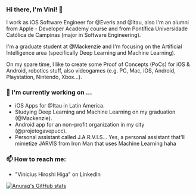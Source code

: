 ### Hi there, I'm Vini! 👋

I work as iOS Software Engineer for @Everis and @Itau, also I'm an alumni from Apple - Developer Academy course and from Pontífica Universidade Católica de Campinas (major in Software Engineering).

I'm a graduate student at @Mackenzie and I'm focusing on the Artificial Intelligence area (specifically Deep Learning and Machine Learning).

On my spare time, I like to create some Proof of Concepts (PoCs) for iOS & Android, robotics stuff, also videogames (e.g. PC, Mac, iOS, Android, Playstation, Nintendo, Xbox...). 

### 🌱 I'm currently working on ...
- iOS Apps for @Itau in Latin America.
- Studying Deep Learning and Machine Learning on my graduation (@Mackenzie).
- Android app for an non-profit organization in my city (@projetogavepucc).
- Personal assistant called J.A.R.V.I.S... Yes, a personal assistant that'll mimetize JARVIS from Iron Man that uses Machine Learning haha

### 📫 How to reach me:
- "Vinicius Hiroshi Higa" on LinkedIn


[![Anurag's GitHub stats](https://github-readme-stats.vercel.app/api?username=vinihiga)](https://github.com/anuraghazra/github-readme-stats)
